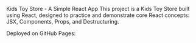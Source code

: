 Kids Toy Store - A Simple React App
This project is a Kids Toy Store built using React, designed to practice and demonstrate core React concepts: JSX, Components, Props, and Destructuring.

Deployed on GitHub Pages:
